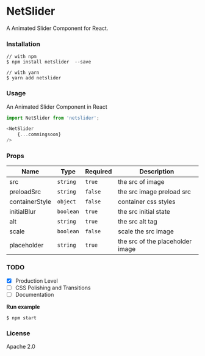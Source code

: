# NetSlider

A Animated Slider Component for React.

### Installation

```
// with npm
$ npm install netslider  --save

// with yarn
$ yarn add netslider
```

### Usage

An Animated Slider Component in React

```Javascript
import NetSlider from 'netslider';

<NetSlider
    {...commingsoon}
/>
```

### Props

| Name           | Type      | Required | Description                      |
| -------------- | --------- | -------- | -------------------------------- |
| src            | `string`  | `true`   | the src of image                 |
| preloadSrc     | `string`  | `false`  | the src image preload src        |
| containerStyle | `object`  | `false`  | container css styles             |
| initialBlur    | `boolean` | `true`   | the src initial state            |
| alt            | `string`  | `true`   | the src alt tag                  |
| scale          | `boolean` | `false`  | scale the src image              |
| placeholder    | `string`  | `true`   | the src of the placeholder image |

### TODO

-   [x] Production Level
-   [ ] CSS Polishing and Transitions
-   [ ] Documentation

**Run example**

```
$ npm start
```

### License

Apache 2.0
